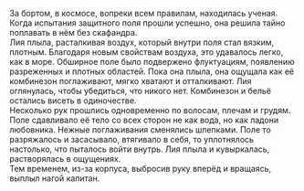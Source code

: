За бортом, в космосе, вопреки всем правилам, находилась ученая. Когда испытания защитного поля прошли успешно, она решила тайно поплавать в нём без скафандра.  
Лия плыла, расталкивая воздух, который внутри поля стал вязким, плотным. Благодаря новым свойствам воздуха, это удавалось легко, как в море. Обширное поле было подвержено флуктуациям, появлению разреженных и плотных областей. Пока она плыла, она ощущала как её комбинезон поглаживают, мягко хватают и отталкивают. Лия оглянулась, чтобы убедиться, что никого нет. Комбинезон и бельё остались висеть в одиночестве.  
Несколько рук прошлись одновременно по волосам, плечам и грудям. Поле сдавливало её тело со всех сторон не как вода, но как ладони любовника. Нежные поглаживания сменялись шлепками. Поле то разряжалось и засасывало, втягивало в себя, то уплотнялось настолько, что пыталось войти внутрь. Лия плыла и кувыркалась, растворялась в ощущениях.  
Тем временем, из-за корпуса, выбросив руку вперёд и вращаясь, выплыл нагой капитан.